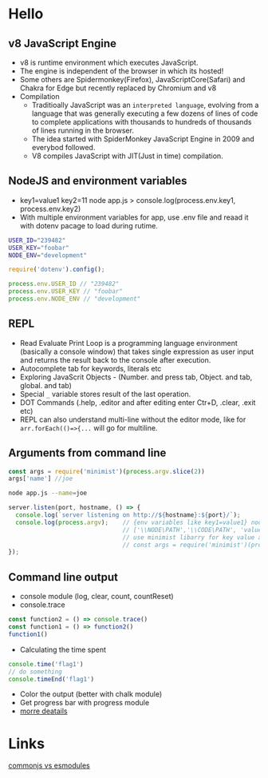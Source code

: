 # Hello
## v8 JavaScript Engine
- v8 is runtime environment which executes JavaScript.
- The engine is independent of the browser in which its hosted!
- Some others are Spidermonkey(Firefox), JavaScriptCore(Safari) and Chakra for Edge but recently replaced by Chromium and v8
- Compilation
    - Traditioally JavaScript was an `interpreted language`, evolving from a language that was generally executing a few dozens of lines of code to complete applications with thousands to hundreds of thousands of lines running in the browser.
    - The idea started with SpiderMonkey JavaScript Engine in 2009 and everybod followed.
    - V8 compiles JavaScript with JIT(Just in time) compilation.
## NodeJS and environment variables
- key1=value1 key2=11 node app.js   >   console.log(process.env.key1, process.env.key2)
- With multiple environment variables for app, use .env file and reaad it with dotenv pacage to load during rutime.
```bash
USER_ID="239482"
USER_KEY="foobar"
NODE_ENV="development"
```
```javascript
require('dotenv').config();

process.env.USER_ID // "239482"
process.env.USER_KEY // "foobar"
process.env.NODE_ENV // "development"
```
## REPL
- Read Evaluate Print Loop is a programming language environment (basically a console window) that takes single expression as user input and returns the result back to the console after execution.
- Autocomplete tab for keywords, literals etc
- Exploring JavaScrit Objects - (Number. and press tab, Object. and tab, global. and tab)
- Special `_` variable stores result of the last operation.
- DOT Commands (.help, .editor and after editing enter Ctr+D, .clear, .exit etc)
- REPL can also understand multi-line without the editor mode, like for `arr.forEach(()=>{...` will go for multiline.
## Arguments from command line
```javascript
const args = require('minimist')(process.argv.slice(2))
args['name'] //joe
```
```bash
node app.js --name=joe
```
```javascript
server.listen(port, hostname, () => {
  console.log(`server listening on http://${hostname}:${port}/`);
  console.log(process.argv);    // {env variables like key1=value1} node app.js {arguments like value1 key1=value1}  
                                // ['\\NODE\PATH','\\CODE\PATH', 'value1', 'key1=value1']
                                // use minimist libarry for key value accessible array. liek-
                                // const args = require('minimist')(process.argv.slice(2)); args['name'] //joe
});
```
## Command line output
- console module (log, clear, count, countReset)
- console.trace
```javascript
const function2 = () => console.trace()
const function1 = () => function2()
function1()
```
- Calculating the time spent
```javascript
console.time('flag1')
// do something
console.timeEnd('flag1')
```
- Color the output (better with chalk module)
- Get progress bar with progress module
- [morre deatails](https://nodejs.dev/learn/output-to-the-command-line-using-nodejs)

# Links
[commonjs vs esmodules](https://redfin.engineering/node-modules-at-war-why-commonjs-and-es-modules-cant-get-along-9617135eeca1)